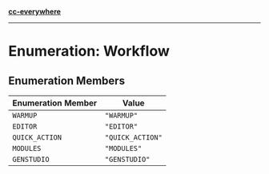 [**cc-everywhere**](../../../../../index.md)

***

# Enumeration: Workflow

## Enumeration Members

| Enumeration Member | Value |
| ------ | ------ |
| <a id="warmup"></a> `WARMUP` | `"WARMUP"` |
| <a id="editor"></a> `EDITOR` | `"EDITOR"` |
| <a id="quick_action"></a> `QUICK_ACTION` | `"QUICK_ACTION"` |
| <a id="modules"></a> `MODULES` | `"MODULES"` |
| <a id="genstudio"></a> `GENSTUDIO` | `"GENSTUDIO"` |
